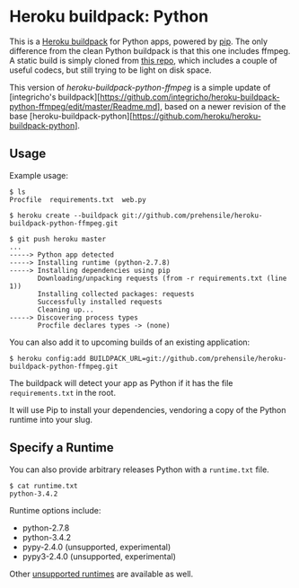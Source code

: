 Heroku buildpack: Python
========================

This is a [Heroku buildpack](http://devcenter.heroku.com/articles/buildpacks) for Python apps, powered by [pip](http://www.pip-installer.org/). The only difference from the clean Python buildpack is that this one includes ffmpeg. A static build is simply cloned from [this repo](https://github.com/integricho/ffmpeg1.2-static-with-codecs), which includes a couple of useful codecs, but still trying to be light on disk space.

This version of *heroku-buildpack-python-ffmpeg* is a simple update of [integricho's buildpack][https://github.com/integricho/heroku-buildpack-python-ffmpeg/edit/master/Readme.md], based on a newer revision of the base [heroku-buildpack-python][https://github.com/heroku/heroku-buildpack-python].

Usage
-----

Example usage:

    $ ls
    Procfile  requirements.txt  web.py

    $ heroku create --buildpack git://github.com/prehensile/heroku-buildpack-python-ffmpeg.git

    $ git push heroku master
    ...
    -----> Python app detected
    -----> Installing runtime (python-2.7.8)
    -----> Installing dependencies using pip
           Downloading/unpacking requests (from -r requirements.txt (line 1))
           Installing collected packages: requests
           Successfully installed requests
           Cleaning up...
    -----> Discovering process types
           Procfile declares types -> (none)

You can also add it to upcoming builds of an existing application:

    $ heroku config:add BUILDPACK_URL=git://github.com/prehensile/heroku-buildpack-python-ffmpeg.git

The buildpack will detect your app as Python if it has the file `requirements.txt` in the root.

It will use Pip to install your dependencies, vendoring a copy of the Python runtime into your slug.

Specify a Runtime
-----------------

You can also provide arbitrary releases Python with a `runtime.txt` file.

    $ cat runtime.txt
    python-3.4.2

Runtime options include:

- python-2.7.8
- python-3.4.2
- pypy-2.4.0 (unsupported, experimental)
- pypy3-2.4.0 (unsupported, experimental)

Other [unsupported runtimes](https://github.com/heroku/heroku-buildpack-python/tree/master/builds/runtimes) are available as well.

